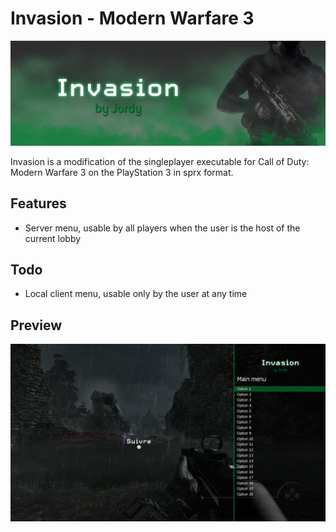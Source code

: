 # Invasion - Modern Warfare 3

![banner](./data/images/banner.png)

Invasion is a modification of the singleplayer executable for Call of Duty: Modern Warfare 3 on the PlayStation 3 in sprx format.

## Features
- Server menu, usable by all players when the user is the host of the current lobby

## Todo
- Local client menu, usable only by the user at any time

## Preview
![server_menu](./data/images/server_menu_preview.png)